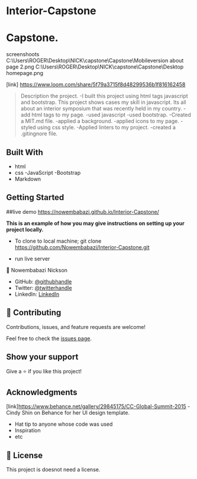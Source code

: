 # Interior-Capstone
# Capstone.

screenshoots
C:\Users\ROGER\Desktop\NICK\capstone\Capstone\Mobileversion about page 2.png
C:\Users\ROGER\Desktop\NICK\capstone\Capstone\Desktop homepage.png


[link] https://www.loom.com/share/5f79a3715f8d48299536b1f816162458

> Description the project.
-I built this project using html tags javascript and bootstrap.   This project shows cases my skill in javascript. Its all about an interior symposium that was recently held in my country.
-add html tags to my page.
-used javascript
-used bootstrap.
-Created a MIT.md file.
-applied a background.
-applied icons to my page.
-styled using css style.
-Applied linters to my project.
-created a .gitingnore file.


## Built With

- html
- css
-JavaScript
-Bootstrap
- Markdown

## Getting Started

##live demo
https://nowembabazi.github.io/Interior-Capstone/

**This is an example of how you may give instructions on setting up your project locally.**
- To clone to local machine; git clone https://github.com/Nowembabazi/Interior-Capstone.git

- run live server

👤 Nowembabazi Nickson

- GitHub: [@githubhandle](https://github.com/Nowembabazi)
- Twitter: [@twitterhandle](https://twitter.com/NowembabaziN)
- LinkedIn: [LinkedIn](https://www.linkedin.com/in/nowembabazi-nickson-181077247/)


## 🤝 Contributing

Contributions, issues, and feature requests are welcome!

Feel free to check the [issues page](../../issues/).

## Show your support

Give a ⭐️ if you like this project!

## Acknowledgments
[link]https://www.behance.net/gallery/29845175/CC-Global-Summit-2015
-Cindy Shin on Behance for her UI design template.

- Hat tip to anyone whose code was used
- Inspiration
- etc

## 📝 License

This project is doesnot need a license.
